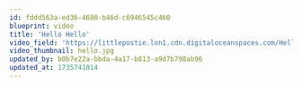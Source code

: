 ```yaml
---
id: fddd563a-ed36-4680-b46d-c6946545c460
blueprint: video
title: 'Hello Hello'
video_field: 'https://littlepostie.lon1.cdn.digitaloceanspaces.com/Hello%20Song%20%20%20Something%20Special%20Theme%20%20%20Mr%20Tumble%20and%20Friends.mp4'
video_thumbnail: hello.jpg
updated_by: b0b7e22a-bbda-4a17-b813-a9d7b798ab96
updated_at: 1735741014
---
```

